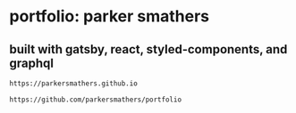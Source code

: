 # portfolio: parker smathers

## built with gatsby, react, styled-components, and graphql

```bash
https://parkersmathers.github.io
```

```script
https://github.com/parkersmathers/portfolio
```
